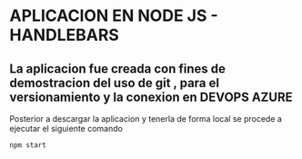 # APLICACION EN NODE JS - HANDLEBARS  

## La aplicacion fue creada con fines de demostracion del uso de git , para el versionamiento y la conexion en DEVOPS AZURE

Posterior a descargar la aplicacion y tenerla de forma local se procede a ejecutar el siguiente comando 
```bash
npm start
```
